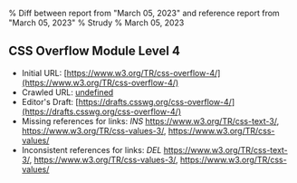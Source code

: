 % Diff between report from "March 05, 2023" and reference report from "March 05, 2023"
% Strudy
% March 05, 2023

## CSS Overflow Module Level 4

- Initial URL: [https://www.w3.org/TR/css-overflow-4/](https://www.w3.org/TR/css-overflow-4/)
- Crawled URL: [undefined](undefined)
- Editor's Draft: [https://drafts.csswg.org/css-overflow-4/](https://drafts.csswg.org/css-overflow-4/)
- Missing references for links: *INS* https://www.w3.org/TR/css-text-3/, https://www.w3.org/TR/css-values-3/, https://www.w3.org/TR/css-values/
- Inconsistent references for links: *DEL* https://www.w3.org/TR/css-text-3/, https://www.w3.org/TR/css-values-3/, https://www.w3.org/TR/css-values/



